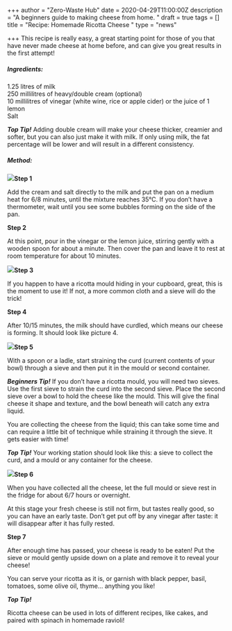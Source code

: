 +++
author = "Zero-Waste Hub"
date = 2020-04-29T11:00:00Z
description = "A beginners guide to making cheese from home. "
draft = true
tags = []
title = "Recipe: Homemade Ricotta Cheese "
type = "news"

+++
This recipe is really easy, a great starting point for those of you that have never made cheese at home before, and can give you great results in the first attempt!

##### **Ingredients:**

1\.25 litres of milk  
250 millilitres of heavy/double cream (optional)  
10 millilitres of vinegar (white wine, rice or apple cider) or the juice of 1 lemon  
Salt

**_Top Tip!_** Adding double cream will make your cheese thicker, creamier and softer, but you can also just make it with milk. If only using milk, the fat percentage will be lower and will result in a different consistency.

##### **Method:**

![](https://res.cloudinary.com/shrub-co-op/image/upload/v1588075501/shrubcoop.org/media/Ingredients_wuspcf.png)**Step 1**

Add the cream and salt directly to the milk and put the pan on a medium heat for 6/8 minutes, until the mixture reaches 35°C. If you don’t have a thermometer, wait until you see some bubbles forming on the side of the pan.

**Step 2**

At this point, pour in the vinegar or the lemon juice, stirring gently with a wooden spoon for about a minute. Then cover the pan and leave it to rest at room temperature for about 10 minutes.

![](https://res.cloudinary.com/shrub-co-op/image/upload/v1588075528/shrubcoop.org/media/Ingredients_1_ketuyr.png)**Step 3**

If you happen to have a ricotta mould hiding in your cupboard, great, this is the moment to use it! If not, a more common cloth and a sieve will do the trick!

**Step 4**

After 10/15 minutes, the milk should have curdled, which means our cheese is forming. It should look like picture 4.

![](https://res.cloudinary.com/shrub-co-op/image/upload/v1588075559/shrubcoop.org/media/Ingredients_2_fxs2sd.png)**Step 5**

With a spoon or a ladle, start straining the curd (current contents of your bowl) through a sieve and then put it in the mould or second container.

**_Beginners Tip!_** If you don’t have a ricotta mould, you will need two sieves. Use the first sieve to strain the curd into the second sieve. Place the second sieve over a bowl to hold the cheese like the mould. This will give the final cheese it shape and texture, and the bowl beneath will catch any extra liquid.

You are collecting the cheese from the liquid; this can take some time and can require a little bit of technique while straining it through the sieve. It gets easier with time!

**_Top Tip!_** Your working station should look like this: a sieve to collect the curd, and a mould or any container for the cheese.

![](https://res.cloudinary.com/shrub-co-op/image/upload/v1588075593/shrubcoop.org/media/Ingredients_3_ldnx3q.png)**Step 6**

When you have collected all the cheese, let the full mould or sieve rest in the fridge for about 6/7 hours or overnight.

At this stage your fresh cheese is still not firm, but tastes really good, so you can have an early taste. Don’t get put off by any vinegar after taste: it will disappear after it has fully rested.

**Step 7**

After enough time has passed, your cheese is ready to be eaten! Put the sieve or mould gently upside down on a plate and remove it to reveal your cheese!

You can serve your ricotta as it is, or garnish with black pepper, basil, tomatoes, some olive oil, thyme… anything you like!

**_Top Tip!_**

Ricotta cheese can be used in lots of different recipes, like cakes, and paired with spinach in homemade ravioli!
